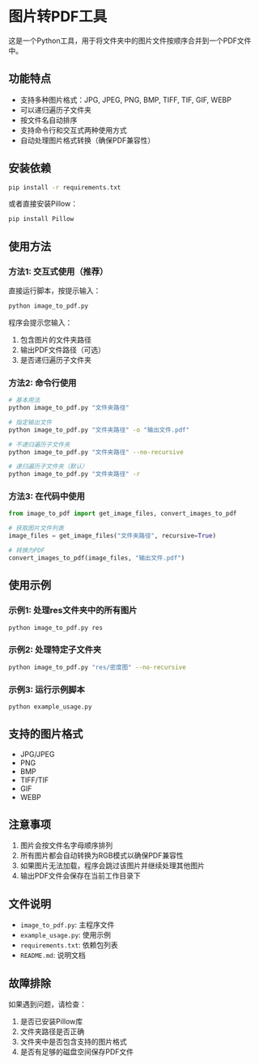 # 图片转PDF工具

这是一个Python工具，用于将文件夹中的图片文件按顺序合并到一个PDF文件中。

## 功能特点

- 支持多种图片格式：JPG, JPEG, PNG, BMP, TIFF, TIF, GIF, WEBP
- 可以递归遍历子文件夹
- 按文件名自动排序
- 支持命令行和交互式两种使用方式
- 自动处理图片格式转换（确保PDF兼容性）

## 安装依赖

```bash
pip install -r requirements.txt
```

或者直接安装Pillow：

```bash
pip install Pillow
```

## 使用方法

### 方法1: 交互式使用（推荐）

直接运行脚本，按提示输入：

```bash
python image_to_pdf.py
```

程序会提示您输入：
1. 包含图片的文件夹路径
2. 输出PDF文件路径（可选）
3. 是否递归遍历子文件夹

### 方法2: 命令行使用

```bash
# 基本用法
python image_to_pdf.py "文件夹路径"

# 指定输出文件
python image_to_pdf.py "文件夹路径" -o "输出文件.pdf"

# 不递归遍历子文件夹
python image_to_pdf.py "文件夹路径" --no-recursive

# 递归遍历子文件夹（默认）
python image_to_pdf.py "文件夹路径" -r
```

### 方法3: 在代码中使用

```python
from image_to_pdf import get_image_files, convert_images_to_pdf

# 获取图片文件列表
image_files = get_image_files("文件夹路径", recursive=True)

# 转换为PDF
convert_images_to_pdf(image_files, "输出文件.pdf")
```

## 使用示例

### 示例1: 处理res文件夹中的所有图片

```bash
python image_to_pdf.py res
```

### 示例2: 处理特定子文件夹

```bash
python image_to_pdf.py "res/密度图" --no-recursive
```

### 示例3: 运行示例脚本

```bash
python example_usage.py
```

## 支持的图片格式

- JPG/JPEG
- PNG
- BMP
- TIFF/TIF
- GIF
- WEBP

## 注意事项

1. 图片会按文件名字母顺序排列
2. 所有图片都会自动转换为RGB模式以确保PDF兼容性
3. 如果图片无法加载，程序会跳过该图片并继续处理其他图片
4. 输出PDF文件会保存在当前工作目录下

## 文件说明

- `image_to_pdf.py`: 主程序文件
- `example_usage.py`: 使用示例
- `requirements.txt`: 依赖包列表
- `README.md`: 说明文档

## 故障排除

如果遇到问题，请检查：

1. 是否已安装Pillow库
2. 文件夹路径是否正确
3. 文件夹中是否包含支持的图片格式
4. 是否有足够的磁盘空间保存PDF文件

